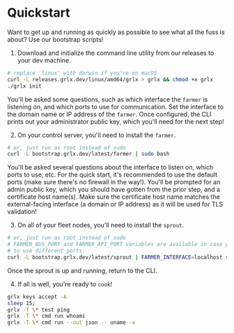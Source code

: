 # Quickstart

Want to get up and running as quickly as possible to see what all the fuss is about?
Use our bootstrap scripts!

1. Download and initialize the command line utility from our releases to your dev machine.
```bash
# replace 'linux' with darwin if you're on macOS
curl -L releases.grlx.dev/linux/amd64/grlx > grlx && chmod +x grlx
./grlx init
```
You'll be asked some questions, such as which interface the `farmer` is listening on, and which ports to use for communication.
Set the interface to the domain name or IP address of the `farmer`.
Once configured, the CLI prints out your administrator public key, which you'll need for the next step!

2. On your control server, you'll need to install the `farmer`.
```bash
# or, just run as root instead of sudo
curl -L bootstrap.grlx.dev/latest/farmer | sudo bash
```
You'll be asked several questions about the interface to listen on, which ports to use, etc.
For the quick start, it's recommended to use the default ports (make sure there's no firewall in the way!).
You'll be prompted for an admin public key, which you should have gotten from the prior step, and a certificate host name(s).
Make sure the certificate host name matches the external-facing interface (a domain or IP address) as it will be used for TLS validation!

3. On all of your fleet nodes, you'll need to install the `sprout`.
```bash
# or, just run as root instead of sudo
# FARMER_BUS_PORT and FARMER_API_PORT variables are available in case you chose
# to use different ports.
curl -L bootstrap.grlx.dev/latest/sprout | FARMER_INTERFACE=localhost sudo -E bash
```
Once the sprout is up and running, return to the CLI.

4. If all is well, you're ready to `cook`!
```bash
grlx keys accept -A
sleep 15;
grlx -T \* test ping
grlx -T \* cmd run whoami
grlx -T \* cmd run --out json -- uname -a
```
